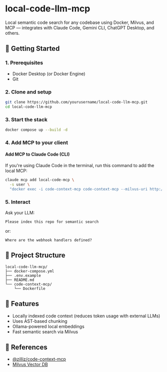 # local-code-llm-mcp

Local semantic code search for any codebase using Docker, Milvus, and MCP — integrates with Claude Code, Gemini CLI, ChatGPT Desktop, and others.

## 🚀 Getting Started

### 1. Prerequisites

- Docker Desktop (or Docker Engine)
- Git

### 2. Clone and setup

```bash
git clone https://github.com/yourusername/local-code-llm-mcp.git
cd local-code-llm-mcp
```

### 3. Start the stack

```bash
docker compose up --build -d
```

### 4. Add MCP to your client

#### Add MCP to Claude Code (CLI)

If you're using Claude Code in the terminal, run this command to add the local MCP:

```bash
claude mcp add local-code-mcp \
  -s user \
  "docker exec -i code-context-mcp code-context-mcp --milvus-uri http://host.docker.internal:19530"
```

### 5. Interact

Ask your LLM:
```
Please index this repo for semantic search
```

or:

```
Where are the webhook handlers defined?
```

## 🔧 Project Structure

```
local-code-llm-mcp/
├── docker-compose.yml
├── .env.example
├── README.md
└── code-context-mcp/
    └── Dockerfile
```


## 🧠 Features

- Locally indexed code context (reduces token usage with external LLMs)
- Uses AST-based chunking
- Ollama-powered local embeddings
- Fast semantic search via Milvus


## 🔗 References

- [@zilliz/code-context-mcp](https://github.com/zilliztech/code-context-mcp)
- [Milvus Vector DB](https://github.com/milvus-io/milvus)
